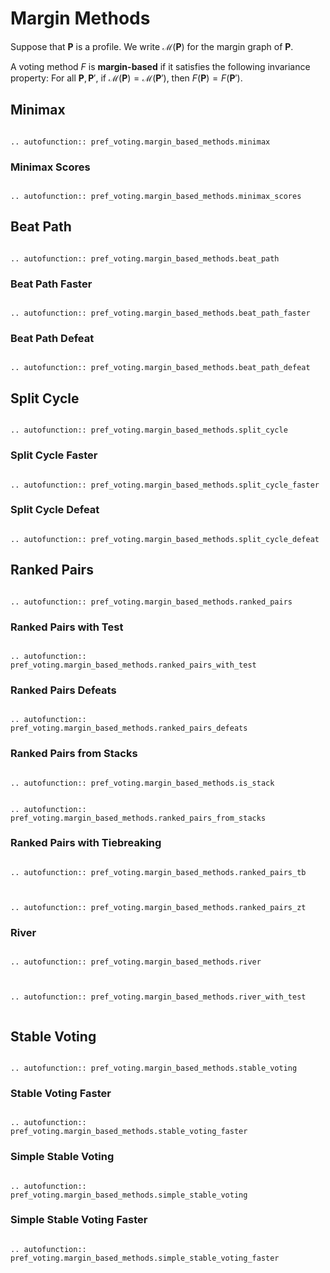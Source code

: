 Margin Methods
=======================================

Suppose that $\mathbf{P}$ is a profile.   We write $\mathcal{M}(\mathbf{P})$ for the margin graph of $\mathbf{P}$. 

A voting method $F$ is **margin-based** if it satisfies the following invariance property: For all $\mathbf{P}, \mathbf{P}'$, if $\mathcal{M}(\mathbf{P})= \mathcal{M}(\mathbf{P}')$, then $F(\mathbf{P}) = F(\mathbf{P}')$. 


## Minimax

```{eval-rst}

.. autofunction:: pref_voting.margin_based_methods.minimax

```

### Minimax Scores

```{eval-rst}

.. autofunction:: pref_voting.margin_based_methods.minimax_scores

```

## Beat Path

```{eval-rst}

.. autofunction:: pref_voting.margin_based_methods.beat_path

```

### Beat Path Faster

```{eval-rst}

.. autofunction:: pref_voting.margin_based_methods.beat_path_faster

```

### Beat Path Defeat

```{eval-rst}

.. autofunction:: pref_voting.margin_based_methods.beat_path_defeat

```

## Split Cycle

```{eval-rst}

.. autofunction:: pref_voting.margin_based_methods.split_cycle

```

### Split Cycle Faster

```{eval-rst}

.. autofunction:: pref_voting.margin_based_methods.split_cycle_faster

```

### Split Cycle Defeat

```{eval-rst}

.. autofunction:: pref_voting.margin_based_methods.split_cycle_defeat

```

## Ranked Pairs

```{eval-rst}

.. autofunction:: pref_voting.margin_based_methods.ranked_pairs

```



### Ranked Pairs with Test

```{eval-rst}

.. autofunction:: pref_voting.margin_based_methods.ranked_pairs_with_test

```

### Ranked Pairs Defeats

```{eval-rst}

.. autofunction:: pref_voting.margin_based_methods.ranked_pairs_defeats

```

### Ranked Pairs from Stacks

```{eval-rst}

.. autofunction:: pref_voting.margin_based_methods.is_stack

```

```{eval-rst}

.. autofunction:: pref_voting.margin_based_methods.ranked_pairs_from_stacks

```


### Ranked Pairs with Tiebreaking

```{eval-rst}

.. autofunction:: pref_voting.margin_based_methods.ranked_pairs_tb


```

```{eval-rst}

.. autofunction:: pref_voting.margin_based_methods.ranked_pairs_zt

```


### River

```{eval-rst}

.. autofunction:: pref_voting.margin_based_methods.river


```

```{eval-rst}

.. autofunction:: pref_voting.margin_based_methods.river_with_test


```

## Stable Voting

```{eval-rst}

.. autofunction:: pref_voting.margin_based_methods.stable_voting
```

### Stable Voting Faster

```{eval-rst}

.. autofunction:: pref_voting.margin_based_methods.stable_voting_faster

```

### Simple Stable Voting

```{eval-rst}

.. autofunction:: pref_voting.margin_based_methods.simple_stable_voting

```

### Simple Stable Voting Faster

```{eval-rst}

.. autofunction:: pref_voting.margin_based_methods.simple_stable_voting_faster

```
